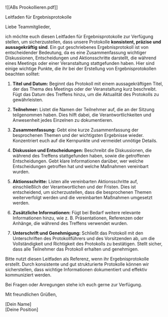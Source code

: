 
![[ABs Prookollieren.pdf]]

Leitfaden für Ergebnisprotokolle

Liebe Teammitglieder,

ich möchte euch diesen Leitfaden für Ergebnisprotokolle zur Verfügung stellen, um sicherzustellen, dass unsere Protokolle **konsistent, präzise und aussagekräftig sind**. Ein gut geschriebenes Ergebnisprotokoll ist von entscheidender Bedeutung, da es eine Zusammenfassung wichtiger Diskussionen, Entscheidungen und Aktionsschritte darstellt, die während eines Meetings oder einer Veranstaltung stattgefunden haben. Hier sind einige wichtige Punkte, die ihr bei der Erstellung von Ergebnisprotokollen beachten solltet:

1. **Titel und Datum:** Beginnt das Protokoll mit einem aussagekräftigen Titel, der das Thema des Meetings oder der Veranstaltung kurz beschreibt. Fügt das Datum des Treffens hinzu, um die Aktualität des Protokolls zu gewährleisten.
    
2. **Teilnehmer:** Listet die Namen der Teilnehmer auf, die an der Sitzung teilgenommen haben. Dies hilft dabei, die Verantwortlichkeiten und Anwesenheit jedes Einzelnen zu dokumentieren.
    
3. **Zusammenfassung:** Gebt eine kurze Zusammenfassung der besprochenen Themen und der wichtigsten Ergebnisse wieder. Konzentriert euch auf die Kernpunkte und vermeidet unnötige Details.
    
4. **Diskussion und Entscheidungen:** Beschreibt die Diskussionen, die während des Treffens stattgefunden haben, sowie die getroffenen Entscheidungen. Gebt klare Informationen darüber, wer welche Entscheidungen getroffen hat und welche Maßnahmen vereinbart wurden.
    
5. **Aktionsschritte:** Listen alle vereinbarten Aktionsschritte auf, einschließlich der Verantwortlichen und der Fristen. Dies ist entscheidend, um sicherzustellen, dass die besprochenen Themen weiterverfolgt werden und die vereinbarten Maßnahmen umgesetzt werden.
    
6. **Zusätzliche Informationen:** Fügt bei Bedarf weitere relevante Informationen hinzu, wie z. B. Präsentationen, Referenzen oder Anhänge, die während des Treffens verwendet wurden.
    
7. **Unterschrift und Genehmigung:** Schließt das Protokoll mit den Unterschriften des Protokollführers und des Vorsitzenden ab, um die Vollständigkeit und Richtigkeit des Protokolls zu bestätigen. Stellt sicher, dass alle Teilnehmer das Protokoll erhalten und genehmigen.
    

Bitte nutzt diesen Leitfaden als Referenz, wenn ihr Ergebnisprotokolle erstellt. Durch konsistente und gut strukturierte Protokolle können wir sicherstellen, dass wichtige Informationen dokumentiert und effektiv kommuniziert werden.

Bei Fragen oder Anregungen stehe ich euch gerne zur Verfügung.

Mit freundlichen Grüßen,

[Dein Name]  
[Deine Position]
